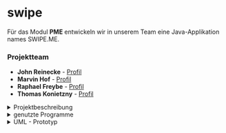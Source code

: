 # swipe

Für das Modul <b>PME</b> entwickeln wir in unserem Team eine Java-Applikation names SWIPE.ME.

### Projektteam
* **John Reinecke** - [Profil](https://github.com/JFuqX)
* **Marvin Hof** - [Profil](https://github.com/MarvinHof)
* **Raphael Freybe** - [Profil](https://github.com/rfreybe)
* **Thomas Konietzny** - [Profil](https://github.com/Hundewurst)

<details>
<summary> Projektbeschreibung </summary>
<br>
Für das Modul <b>PME</b> entwickeln wir in unserem Team eine Java-Applikation namens SWIPE.ME, dabei handelt es sich um eine Lern-App für Android Geräte, in der man Karteikarten erstellen kann. Diese besitzen eine Vorderseite mit einer Frage und einer Rückseite mit der passenden Antwort, diese kann aus einer PDF, einem Bild, welches man vorher der Karteikarte hinzufügt oder einem Text bestehen. Die Karteikarten Verfügen über ein Bewertungssystem, durch den ein Algorithmus beim Lernen Karteikarten vorschlägt, welche eine schlechte Bewertung haben und deshalb noch geübt werden müssen. Außerdem gibt es eine Ordnerstruktur, so dass man die Karten in Fächer und Themen kategorisieren kann, diese Ordner kann man auch nach Namen, zuletzt verwendet oder personalisiert über Drag and Drop sortieren, um die gewünschten Kategorien möglichst schnell und intuitiv finden zu können.
</details>

<details>
<summary> genutzte Programme </summary>
<br>

* [IntelliJ](https://www.jetbrains.com/de-de/idea/download/other.html) - IDE für JAVA
* [lucidchart](https://www.lucidchart.com) - Tool für die Erstellung der Diagramme
* [Office](https://www.office.com/) - Office Programm
* [Git](https://git-scm.com/) - Versionskontrolle
* [Discord](https://discord.com/) - Kommunikationsmittel
* [Telegram](https://telegram.org) - Kommunikationsmittel
</details>


<details>
<summary> UML - Prototyp </summary>
<br>

![alt text]()
</details>
